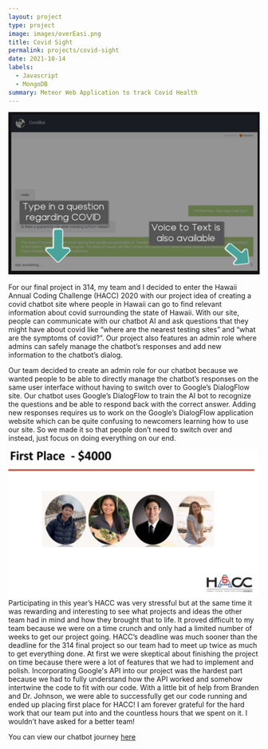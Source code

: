 ```yaml
---
layout: project
type: project
image: images/overEasi.png
title: Covid Sight
permalink: projects/covid-sight
date: 2021-10-14
labels:
  - Javascript
  - MongoDB
summary: Meteor Web Application to track Covid Health
---
```


<img class="ui medium right floated rounded image" src="/images/chatbot.png">

For our final project in 314, my team and I decided to enter the Hawaii Annual Coding Challenge (HACC) 2020 with our project idea of creating a covid chatbot site where people in Hawaii can go to find relevant information about covid surrounding the state of Hawaii. With our site, people can communicate with our chatbot AI and ask questions that they might have about covid like “where are the nearest testing sites” and “what are the symptoms of covid?”. Our project also features an admin role where admins can safely manage the chatbot’s responses and add new information to the chatbot’s dialog. 

Our team decided to create an admin role for our chatbot because we wanted people to be able to directly manage the chatbot’s responses on the same user interface without having to switch over to Google’s DialogFlow site. Our chatbot uses Google’s DialogFlow to train the AI bot to recognize the questions and be able to respond back with the correct answer. Adding new responses requires us to work on the Google’s DialogFlow application website which can be quite confusing to newcomers learning how to use our site. So we made it so that people don’t need to switch over and instead, just focus on doing everything on our end. 

<img class="ui medium left floated rounded image" src="/images/firstplace.png">
Participating in this year’s HACC was very stressful but at the same time it was rewarding and interesting to see what projects and ideas the other team had in mind and how they brought that to life. It proved difficult to my team because we were on a time crunch and only had a limited number of weeks to get our project going. HACC’s deadline was much sooner than the deadline for the 314 final project so our team had to meet up twice as much to get everything done. At first we were skeptical about finishing the project on time because there were a lot of features that we had to implement and polish. Incorporating Google's API into our project was the hardest part because we had to fully understand how the API worked and somehow intertwine the code to fit with our code. With a little bit of help from Branden and Dr. Johnson, we were able to successfully get our code running and ended up placing first place for HACC! I am forever grateful for the hard work that our team put into and the countless hours that we spent on it. I wouldn’t have asked for a better team!

You can view our chatbot journey [here](https://devpost.com/software/overeasi)
